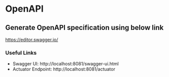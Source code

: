 # OpenAPI

## Generate OpenAPI specification using below link
https://editor.swagger.io/

### Useful Links
* Swagger UI: http://localhost:8081/swagger-ui.html
* Actuator Endpoint: http://localhost:8081/actuator
